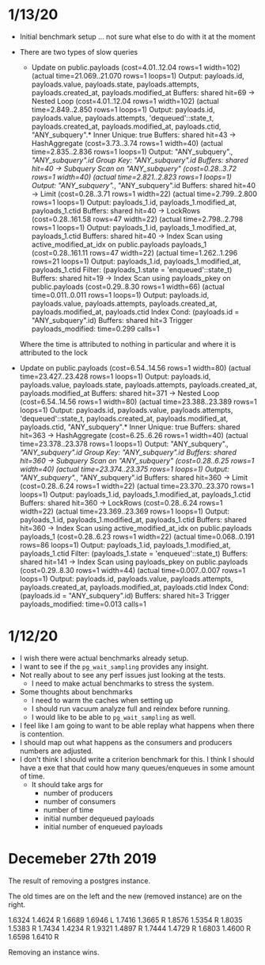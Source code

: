 # 1/13/20
- Initial benchmark setup ... not sure what else to do with it at the moment
- There are two types of slow queries
  - Update on public.payloads  (cost=4.01..12.04 rows=1 width=102) (actual time=21.069..21.070 rows=1 loops=1)
	  Output: payloads.id, payloads.value, payloads.state, payloads.attempts, payloads.created_at, payloads.modified_at
	  Buffers: shared hit=69
	  ->  Nested Loop  (cost=4.01..12.04 rows=1 width=102) (actual time=2.849..2.850 rows=1 loops=1)
	        Output: payloads.id, payloads.value, payloads.attempts, 'dequeued'::state_t, payloads.created_at, payloads.modified_at, payloads.ctid, "ANY_subquery".*
	        Inner Unique: true
	        Buffers: shared hit=43
	        ->  HashAggregate  (cost=3.73..3.74 rows=1 width=40) (actual time=2.835..2.836 rows=1 loops=1)
	              Output: "ANY_subquery".*, "ANY_subquery".id
	              Group Key: "ANY_subquery".id
	              Buffers: shared hit=40
	              ->  Subquery Scan on "ANY_subquery"  (cost=0.28..3.72 rows=1 width=40) (actual time=2.821..2.823 rows=1 loops=1)
	                    Output: "ANY_subquery".*, "ANY_subquery".id
	                    Buffers: shared hit=40
	                    ->  Limit  (cost=0.28..3.71 rows=1 width=22) (actual time=2.799..2.800 rows=1 loops=1)
	                          Output: payloads_1.id, payloads_1.modified_at, payloads_1.ctid
	                          Buffers: shared hit=40
	                          ->  LockRows  (cost=0.28..161.58 rows=47 width=22) (actual time=2.798..2.798 rows=1 loops=1)
	                                Output: payloads_1.id, payloads_1.modified_at, payloads_1.ctid
	                                Buffers: shared hit=40
	                                ->  Index Scan using active_modified_at_idx on public.payloads payloads_1  (cost=0.28..161.11 rows=47 width=22) (actual time=1.262..1.296 rows=21 loops=1)
	                                      Output: payloads_1.id, payloads_1.modified_at, payloads_1.ctid
	                                      Filter: (payloads_1.state = 'enqueued'::state_t)
	                                      Buffers: shared hit=19
	        ->  Index Scan using payloads_pkey on public.payloads  (cost=0.29..8.30 rows=1 width=66) (actual time=0.011..0.011 rows=1 loops=1)
	              Output: payloads.id, payloads.value, payloads.attempts, payloads.created_at, payloads.modified_at, payloads.ctid
	              Index Cond: (payloads.id = "ANY_subquery".id)
	              Buffers: shared hit=3
	Trigger payloads_modified: time=0.299 calls=1

  Where the time is attributed to nothing in particular and where it is attributed to the lock

- 	Update on public.payloads  (cost=6.54..14.56 rows=1 width=80) (actual time=23.427..23.428 rows=1 loops=1)
	  Output: payloads.id, payloads.value, payloads.state, payloads.attempts, payloads.created_at, payloads.modified_at
	  Buffers: shared hit=371
	  ->  Nested Loop  (cost=6.54..14.56 rows=1 width=80) (actual time=23.388..23.389 rows=1 loops=1)
	        Output: payloads.id, payloads.value, payloads.attempts, 'dequeued'::state_t, payloads.created_at, payloads.modified_at, payloads.ctid, "ANY_subquery".*
	        Inner Unique: true
	        Buffers: shared hit=363
	        ->  HashAggregate  (cost=6.25..6.26 rows=1 width=40) (actual time=23.378..23.378 rows=1 loops=1)
	              Output: "ANY_subquery".*, "ANY_subquery".id
	              Group Key: "ANY_subquery".id
	              Buffers: shared hit=360
	              ->  Subquery Scan on "ANY_subquery"  (cost=0.28..6.25 rows=1 width=40) (actual time=23.374..23.375 rows=1 loops=1)
	                    Output: "ANY_subquery".*, "ANY_subquery".id
	                    Buffers: shared hit=360
	                    ->  Limit  (cost=0.28..6.24 rows=1 width=22) (actual time=23.370..23.370 rows=1 loops=1)
	                          Output: payloads_1.id, payloads_1.modified_at, payloads_1.ctid
	                          Buffers: shared hit=360
	                          ->  LockRows  (cost=0.28..6.24 rows=1 width=22) (actual time=23.369..23.369 rows=1 loops=1)
	                                Output: payloads_1.id, payloads_1.modified_at, payloads_1.ctid
	                                Buffers: shared hit=360
	                                ->  Index Scan using active_modified_at_idx on public.payloads payloads_1  (cost=0.28..6.23 rows=1 width=22) (actual time=0.068..0.191 rows=86 loops=1)
	                                      Output: payloads_1.id, payloads_1.modified_at, payloads_1.ctid
	                                      Filter: (payloads_1.state = 'enqueued'::state_t)
	                                      Buffers: shared hit=141
	        ->  Index Scan using payloads_pkey on public.payloads  (cost=0.29..8.30 rows=1 width=44) (actual time=0.007..0.007 rows=1 loops=1)
	              Output: payloads.id, payloads.value, payloads.attempts, payloads.created_at, payloads.modified_at, payloads.ctid
	              Index Cond: (payloads.id = "ANY_subquery".id)
	              Buffers: shared hit=3
	Trigger payloads_modified: time=0.013 calls=1

# 1/12/20

- I wish there were actual benchmarks already setup.
- I want to see if the `pg_wait_sampling` provides any insight.
- Not really about to see any perf issues just looking at the tests.
  - I need to make actual benchmarks to stress the system.
- Some thoughts about benchmarks
  - I need to warm the caches when setting up
  - I should run vacuum analyze full and reindex before running.
  - I would like to be able to `pg_wait_sampling` as well.
- I feel like I am going to want to be able replay what happens when there is contention.
- I should map out what happens as the consumers and producers numbers are adjusted.
- I don't think I should write a criterion benchmark for this. I think I should have a
  exe that that could how many queues/enqueues in some amount of time.
  - It should take args for
    - number of producers
    - number of consumers
    - number of time
    - initial number dequeued payloads
    - initial number of enqueued payloads
# Decemeber 27th 2019

The result of removing a postgres instance.

The old times are on the left and the new (removed instance) are on the right.

1.6324 1.4624 R
1.6689 1.6946 L
1.7416 1.3665 R
1.8576 1.5354 R
1.8035 1.5383 R
1.7434 1.4234 R
1.9321 1.4897 R
1.7444 1.4729 R
1.6803 1.4600 R
1.6598 1.6410 R

Removing an instance wins.
